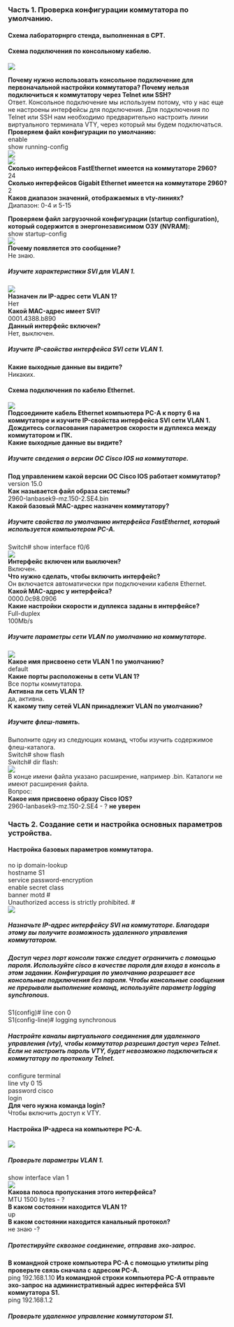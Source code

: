 ### Часть 1. Проверка конфигурации коммутатора по умолчанию.  

#### Схема лабораторнрго стенда, выполненная в CPT.

#### Схема подключения по консольному кабелю.

![](base_console_connect.png)

**Почему нужно использовать консольное подключение для первоначальной настройки коммутатора? Почему нельзя подключиться к коммутатору через Telnet или SSH?**  
Ответ. Консольное подключение мы используем потому, что у нас еще не настроены интерфейсы для подключения. Для подключения по Telnet или SSH нам необходимо предварительно настроить линии виртуального терминала VTY, через который мы будем подключаться.  
**Проверяем файл конфигурации по умолчанию:**  
enable  
show running-config  
![](running-config_1.png)  
![](running-config_2.png)  
**Сколько интерфейсов FastEthernet имеется на коммутаторе 2960?**  
24  
**Сколько интерфейсов Gigabit Ethernet имеется на коммутаторе 2960?**  
2  
**Каков диапазон значений, отображаемых в vty-линиях?**  
Диапазон: 0-4 и 5-15  

**Проверяем файл загрузочной конфигурации (startup configuration), который содержится в энергонезависимом ОЗУ (NVRAM):**  
show startup-config  
![](startup-config.png)  
**Почему появляется это сообщение?**  
Не знаю.  
##### Изучите характеристики SVI для VLAN 1.  
![](show_interfaces_VLAN_1.png)  
**Назначен ли IP-адрес сети VLAN 1?**  
Нет  
**Какой MAC-адрес имеет SVI?**  
0001.4388.b890  
**Данный интерфейс включен?**  
Нет, выключен.  
##### Изучите IP-свойства интерфейса SVI сети VLAN 1.  
**Какие выходные данные вы видите?**  
Никаких.  

#### Схема подключения по кабелю Ethernet.  
![](Ethernet_connect.png)  
**Подсоедините кабель Ethernet компьютера PC-A к порту 6 на коммутаторе и изучите IP-свойства интерфейса SVI сети VLAN 1. Дождитесь согласования параметров скорости и дуплекса между коммутатором и ПК.**  
**Какие выходные данные вы видите?**  

##### Изучите сведения о версии ОС Cisco IOS на коммутаторе.  
**Под управлением какой версии ОС Cisco IOS работает коммутатор?**  
version 15.0  
**Как называется файл образа системы?**  
2960-lanbasek9-mz.150-2.SE4.bin  
**Какой базовый MAC-адрес назначен коммутатору?**  

##### Изучите свойства по умолчанию интерфейса FastEthernet, который используется компьютером PC-A.  
Switch# show interface f0/6  
![](show_interfaces_fastEthernet_06.png)  
**Интерфейс включен или выключен?**  
Включен.  
**Что нужно сделать, чтобы включить интерфейс?**  
Он включается автоматически при подключении кабеля Ethernet.  
**Какой MAC-адрес у интерфейса?**  
0000.0c98.0906  
**Какие настройки скорости и дуплекса заданы в интерфейсе?**  
Full-duplex  
100Mb/s  
##### Изучите параметры сети VLAN по умолчанию на коммутаторе.  
![](show_vlan.png)  
**Какое имя присвоено сети VLAN 1 по умолчанию?**  
default  
**Какие порты расположены в сети VLAN 1?**  
Все порты коммутатора.  
**Активна ли сеть VLAN 1?**  
да, активна.  
**К какому типу сетей VLAN принадлежит VLAN по умолчанию?**  

##### Изучите флеш-память.  
Выполните одну из следующих команд, чтобы изучить содержимое флеш-каталога.  
Switch# show flash   
Switch# dir flash:   
![](show_flash.png)  
В конце имени файла указано расширение, например .bin. Каталоги не имеют расширения файла.  
Вопрос:  
**Какое имя присвоено образу Cisco IOS?**  
2960-lanbasek9-mz.150-2.SE4 - ? **не уверен**   
### Часть 2. Создание сети и настройка основных параметров устройства.  
#### Настройка базовых параметров коммутатора.  
no ip domain-lookup  
hostname S1  
service password-encryption  
enable secret class  
banner motd #  
Unauthorized access is strictly prohibited. #  
![](Switch_basic.png)  
##### Назначьте IP-адрес интерфейсу SVI на коммутаторе. Благодаря этому вы получите возможность удаленного управления коммутатором.  

##### Доступ через порт консоли также следует ограничить  с помощью пароля. Используйте cisco в качестве пароля для входа в консоль в этом задании. Конфигурация по умолчанию разрешает все консольные подключения без пароля. Чтобы консольные сообщения не прерывали выполнение команд, используйте параметр logging synchronous.  
S1(config)# line con 0  
S1(config-line)# logging synchronous   
##### Настройте каналы виртуального соединения для удаленного управления (vty), чтобы коммутатор разрешил доступ через Telnet. Если не настроить пароль VTY, будет невозможно подключиться к коммутатору по протоколу Telnet.  
configure terminal  
line vty 0 15  
password cisco  
login  
**Для чего нужна команда login?**  
Чтобы включить доступ к VTY.  
#### Настройка IP-адреса на компьютере PC-A.
![](PC-A_configure.png)  
##### Проверьте параметры VLAN 1.  
show interface vlan 1  
![](show_interface_vlan1_final.png)  
**Какова полоса пропускания этого интерфейса?**  
MTU 1500 bytes - ?  
**В каком состоянии находится VLAN 1?**  
up  
**В каком состоянии находится канальный протокол?**  
не знаю -?  
##### Протестируйте сквозное соединение, отправив эхо-запрос.  
**В командной строке компьютера PC-A с помощью утилиты ping проверьте связь сначала с адресом PC-A.**  
ping 192.168.1.10 
**Из командной строки компьютера PC-A отправьте эхо-запрос на административный адрес интерфейса SVI коммутатора S1.**  
ping 192.168.1.2  

##### Проверьте удаленное управление коммутатором S1.  
